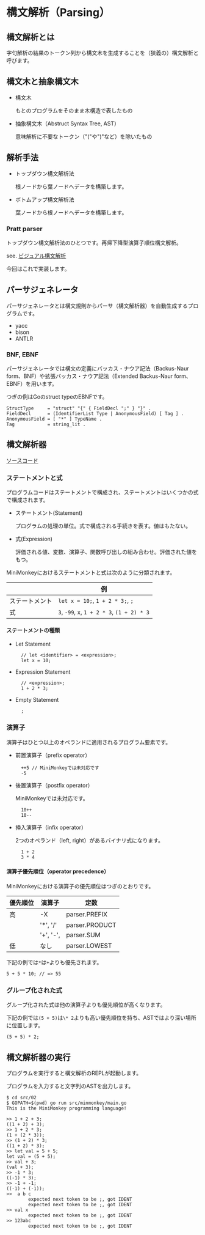# 構文解析（Parsing）


## 構文解析とは

字句解析の結果のトークン列から構文木を生成することを（狭義の）構文解析と呼びます。


## 構文木と抽象構文木

* 構文木

    もとのプログラムをそのまま木構造で表したもの

* 抽象構文木（Abstruct Syntax Tree, AST）

    意味解析に不要なトークン（"("や")"など）を除いたもの


## 解析手法

* トップダウン構文解析法

    根ノードから葉ノードへデータを構築します。

* ボトムアップ構文解析法

    葉ノードから根ノードへデータを構築します。


### Pratt parser

トップダウン構文解析法のひとつです。再帰下降型演算子順位構文解析。

see. [ビジュアル構文解析](http://www.csg.ci.i.u-tokyo.ac.jp/~ichikawa/visual_parsing.pdf)

今回はこれで実装します。


## パーサジェネレータ

パーサジェネレータとは構文規則からパーサ（構文解析器）を自動生成するプログラムです。

- yacc
- bison
- ANTLR


### BNF, EBNF

パーサジェネレータでは構文の定義にバッカス・ナウア記法（Backus-Naur form、BNF）や拡張バッカス・ナウア記法（Extended Backus-Naur form、EBNF）を用います。

つぎの例はGoのstruct typeのEBNFです。

    StructType     = "struct" "{" { FieldDecl ";" } "}" .
    FieldDecl      = (IdentifierList Type | AnonymousField) [ Tag ] .
    AnonymousField = [ "*" ] TypeName .
    Tag            = string_lit .


## 構文解析器

[ソースコード](src/02)


### ステートメントと式

プログラムコードはステートメントで構成され、ステートメントはいくつかの式で構成されます。

* ステートメント(Statement)

    プログラムの処理の単位。式で構成される手続きを表す。値はもたない。

* 式(Expression)

    評価される値、変数、演算子、関数呼び出しの組み合わせ。評価された値をもつ。

MiniMonkeyにおけるステートメントと式は次のように分類されます。

|                | 例                                          |
| -------------- | ------------------------------------------- |
| ステートメント | `let x = 10;`, `1 + 2 * 3;`, `;`            |
| 式             | `3`, `-99`, `x`, `1 + 2 * 3`, `(1 + 2) * 3` |


#### ステートメントの種類

* Let Statement

        // let <identifier> = <expression>;
        let x = 10;

* Expression Statement

        // <expression>;
        1 + 2 * 3;

* Empty Statement

        ;


### 演算子

演算子はひとつ以上のオペランドに適用されるプログラム要素です。

- 前置演算子（prefix operator）

        ++5 // MiniMonkeyでは未対応です
        -5

- 後置演算子（postfix operator）

    MiniMonkeyでは未対応です。

        10++
        10--


- 挿入演算子（infix operator）

    2つのオペランド（left, right）があるバイナリ式になります。

        1 + 2
        3 * 4


#### 演算子優先順位（operator precedence）

MiniMonkeyにおける演算子の優先順位はつぎのとおりです。

| 優先順位 | 演算子     | 定数           |
| -------- | ---------- | -------------- |
| 高       | -X         | parser.PREFIX  |
|          | '\*', '/'  | parser.PRODUCT |
|          | '+', '-',  | parser.SUM     |
| 低       | なし       | parser.LOWEST  |

下記の例では`*`は`+`よりも優先されます。

    5 + 5 * 10; // => 55


### グループ化された式

グループ化された式は他の演算子よりも優先順位が高くなります。

下記の例では`(5 + 5)`は`\* 2`よりも高い優先順位を持ち、ASTではより深い場所に位置します。

    (5 + 5) * 2;


## 構文解析器の実行

プログラムを実行すると構文解析のREPLが起動します。

プログラムを入力すると文字列のASTを出力します。

    $ cd src/02
    $ GOPATH=$(pwd) go run src/minmonkey/main.go
    This is the MiniMonkey programming language!
    
    >> 1 + 2 + 3;
    ((1 + 2) + 3);
    >> 1 + 2 * 3;
    (1 + (2 * 3));
    >> (1 + 2) * 3;
    ((1 + 2) * 3);
    >> let val = 5 + 5;
    let val = (5 + 5);
    >> val + 3;
    (val + 3);
    >> -1 * 3;
    ((-1) * 3);
    >> -1 + -1;
    ((-1) + (-1));
    >>  a b c
            expected next token to be ;, got IDENT
            expected next token to be ;, got IDENT
    >> val x
            expected next token to be ;, got IDENT
    >> 123abc
            expected next token to be ;, got IDENT

